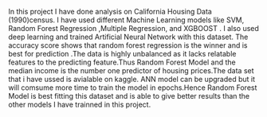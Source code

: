 In this project I have done analysis on California Housing Data (1990)census. I have used different Machine Learning models like SVM, Random Forest Regression ,Multiple Regression, and  XGBOOST . I also used deep learning and trained Artificial Neural Network with this dataset. The accuracy score shows that random forest regression is the winner and is best for prediction .The data is highly unbalanced as it lacks relatable features to the predicting feature.Thus Random Forest Model and the median income is the number one predictor of housing prices.The data set that i have ussed is avialable on kaggle.  ANN model can be upgraded but it will comsume more time to train the model in epochs.Hence Random Forest Model is best fitting this dataset and is able to give better results than the other models I have trainned in this project.
